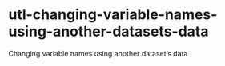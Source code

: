 # utl-changing-variable-names-using-another-datasets-data
Changing variable names using another dataset’s data
